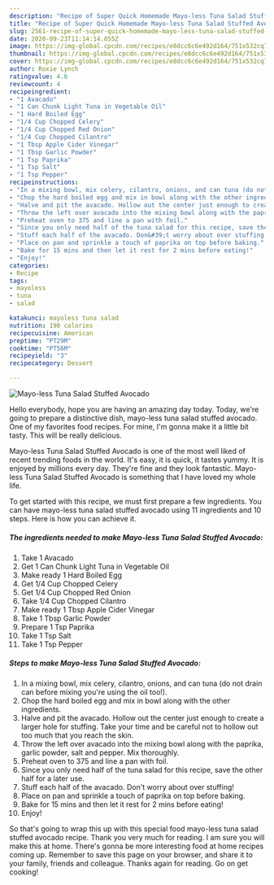 ```yaml
---
description: "Recipe of Super Quick Homemade Mayo-less Tuna Salad Stuffed Avocado"
title: "Recipe of Super Quick Homemade Mayo-less Tuna Salad Stuffed Avocado"
slug: 2561-recipe-of-super-quick-homemade-mayo-less-tuna-salad-stuffed-avocado
date: 2020-09-23T11:14:14.855Z
image: https://img-global.cpcdn.com/recipes/e8dcc6c6e492d164/751x532cq70/mayo-less-tuna-salad-stuffed-avocado-recipe-main-photo.jpg
thumbnail: https://img-global.cpcdn.com/recipes/e8dcc6c6e492d164/751x532cq70/mayo-less-tuna-salad-stuffed-avocado-recipe-main-photo.jpg
cover: https://img-global.cpcdn.com/recipes/e8dcc6c6e492d164/751x532cq70/mayo-less-tuna-salad-stuffed-avocado-recipe-main-photo.jpg
author: Roxie Lynch
ratingvalue: 4.6
reviewcount: 4
recipeingredient:
- "1 Avacado"
- "1 Can Chunk Light Tuna in Vegetable Oil"
- "1 Hard Boiled Egg"
- "1/4 Cup Chopped Celery"
- "1/4 Cup Chopped Red Onion"
- "1/4 Cup Chopped Cilantro"
- "1 Tbsp Apple Cider Vinegar"
- "1 Tbsp Garlic Powder"
- "1 Tsp Paprika"
- "1 Tsp Salt"
- "1 Tsp Pepper"
recipeinstructions:
- "In a mixing bowl, mix celery, cilantro, onions, and can tuna (do not drain can before mixing you&#39;re using the oil too!)."
- "Chop the hard boiled egg and mix in bowl along with the other ingredients."
- "Halve and pit the avacado. Hollow out the center just enough to create a larger hole for stuffing. Take your time and be careful not to hollow out too much that you reach the skin."
- "Throw the left over avacado into the mixing bowl along with the paprika, garlic powder, salt and pepper. Mix thoroughly."
- "Preheat oven to 375 and line a pan with foil."
- "Since you only need half of the tuna salad for this recipe, save the other half for a later use."
- "Stuff each half of the avacado. Don&#39;t worry about over stuffing!"
- "Place on pan and sprinkle a touch of paprika on top before baking."
- "Bake for 15 mins and then let it rest for 2 mins before eating!"
- "Enjoy!"
categories:
- Recipe
tags:
- mayoless
- tuna
- salad

katakunci: mayoless tuna salad 
nutrition: 190 calories
recipecuisine: American
preptime: "PT29M"
cooktime: "PT56M"
recipeyield: "3"
recipecategory: Dessert

---
```



![Mayo-less Tuna Salad Stuffed Avocado](https://img-global.cpcdn.com/recipes/e8dcc6c6e492d164/751x532cq70/mayo-less-tuna-salad-stuffed-avocado-recipe-main-photo.jpg)

Hello everybody, hope you are having an amazing day today. Today, we're going to prepare a distinctive dish, mayo-less tuna salad stuffed avocado. One of my favorites food recipes. For mine, I'm gonna make it a little bit tasty. This will be really delicious.



Mayo-less Tuna Salad Stuffed Avocado is one of the most well liked of recent trending foods in the world. It's easy, it is quick, it tastes yummy. It is enjoyed by millions every day. They're fine and they look fantastic. Mayo-less Tuna Salad Stuffed Avocado is something that I have loved my whole life.


To get started with this recipe, we must first prepare a few ingredients. You can have mayo-less tuna salad stuffed avocado using 11 ingredients and 10 steps. Here is how you can achieve it.

<!--inarticleads1-->

##### The ingredients needed to make Mayo-less Tuna Salad Stuffed Avocado:

1. Take 1 Avacado
1. Get 1 Can Chunk Light Tuna in Vegetable Oil
1. Make ready 1 Hard Boiled Egg
1. Get 1/4 Cup Chopped Celery
1. Get 1/4 Cup Chopped Red Onion
1. Take 1/4 Cup Chopped Cilantro
1. Make ready 1 Tbsp Apple Cider Vinegar
1. Take 1 Tbsp Garlic Powder
1. Prepare 1 Tsp Paprika
1. Take 1 Tsp Salt
1. Take 1 Tsp Pepper




<!--inarticleads2-->

##### Steps to make Mayo-less Tuna Salad Stuffed Avocado:

1. In a mixing bowl, mix celery, cilantro, onions, and can tuna (do not drain can before mixing you&#39;re using the oil too!).
1. Chop the hard boiled egg and mix in bowl along with the other ingredients.
1. Halve and pit the avacado. Hollow out the center just enough to create a larger hole for stuffing. Take your time and be careful not to hollow out too much that you reach the skin.
1. Throw the left over avacado into the mixing bowl along with the paprika, garlic powder, salt and pepper. Mix thoroughly.
1. Preheat oven to 375 and line a pan with foil.
1. Since you only need half of the tuna salad for this recipe, save the other half for a later use.
1. Stuff each half of the avacado. Don&#39;t worry about over stuffing!
1. Place on pan and sprinkle a touch of paprika on top before baking.
1. Bake for 15 mins and then let it rest for 2 mins before eating!
1. Enjoy!




So that's going to wrap this up with this special food mayo-less tuna salad stuffed avocado recipe. Thank you very much for reading. I am sure you will make this at home. There's gonna be more interesting food at home recipes coming up. Remember to save this page on your browser, and share it to your family, friends and colleague. Thanks again for reading. Go on get cooking!
